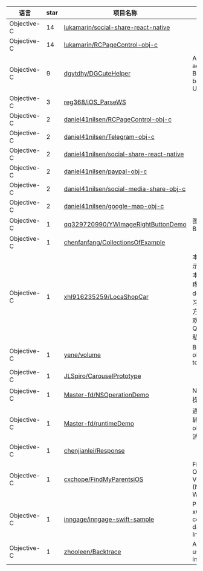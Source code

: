 语言|star|项目名称|描述
---|---|---|---
Objective-C|14|[lukamarin/social-share-react-native](https://github.com/lukamarin/social-share-react-native)| 
Objective-C|14|[lukamarin/RCPageControl-obj-c](https://github.com/lukamarin/RCPageControl-obj-c)| 
Objective-C|9|[dgytdhy/DGCuteHelper](https://github.com/dgytdhy/DGCuteHelper)|A helper Class to achieve adhesive Bond Effect between two UIView.
Objective-C|3|[reg368/iOS_ParseWS](https://github.com/reg368/iOS_ParseWS)| 
Objective-C|2|[daniel41nilsen/RCPageControl-obj-c](https://github.com/daniel41nilsen/RCPageControl-obj-c)| 
Objective-C|2|[daniel41nilsen/Telegram-obj-c](https://github.com/daniel41nilsen/Telegram-obj-c)| 
Objective-C|2|[daniel41nilsen/social-share-react-native](https://github.com/daniel41nilsen/social-share-react-native)| 
Objective-C|2|[daniel41nilsen/paypal-obj-c](https://github.com/daniel41nilsen/paypal-obj-c)| 
Objective-C|2|[daniel41nilsen/social-media-share-obj-c](https://github.com/daniel41nilsen/social-media-share-obj-c)| 
Objective-C|2|[daniel41nilsen/google-map-obj-c](https://github.com/daniel41nilsen/google-map-obj-c)| 
Objective-C|1|[qq329720990/YWImageRightButtonDemo](https://github.com/qq329720990/YWImageRightButtonDemo)|图片在右边的Button
Objective-C|1|[chenfanfang/CollectionsOfExample](https://github.com/chenfanfang/CollectionsOfExample)| 
Objective-C|1|[xhl916235259/LocaShopCar](https://github.com/xhl916235259/LocaShopCar)|本地购物车,分组展示，看很多人对做本地购物车比较头疼，特此写一个demo供大家学习，如有不足的地方，请提出建议，欢迎加QQ(916235259)私聊- - 
Objective-C|1|[yene/volume](https://github.com/yene/volume)|Bringing back the old volume slider to macOS.
Objective-C|1|[JLSpiro/CarouselPrototype](https://github.com/JLSpiro/CarouselPrototype)| 
Objective-C|1|[Master-fd/NSOperationDemo](https://github.com/Master-fd/NSOperationDemo)|NSOperation各种操作Demo
Objective-C|1|[Master-fd/runtimeDemo](https://github.com/Master-fd/runtimeDemo)|通过runtime消息转发机制，详解objc_msgForward消息转发机制
Objective-C|1|[chenjianlei/Response](https://github.com/chenjianlei/Response)| 
Objective-C|1|[cxchope/FindMyParentsiOS](https://github.com/cxchope/FindMyParentsiOS)|Find My Parent OpenSource Version 2 iOS (Non jailbreak) Worker
Objective-C|1|[inngage/inngage-swift-sample](https://github.com/inngage/inngage-swift-sample)|Projeto Swift do xCode integrado com a SDK iOS da plataforma Inngage.
Objective-C|1|[zhooleen/Backtrace](https://github.com/zhooleen/Backtrace)|A debug skill using backtrace in Objective-C
